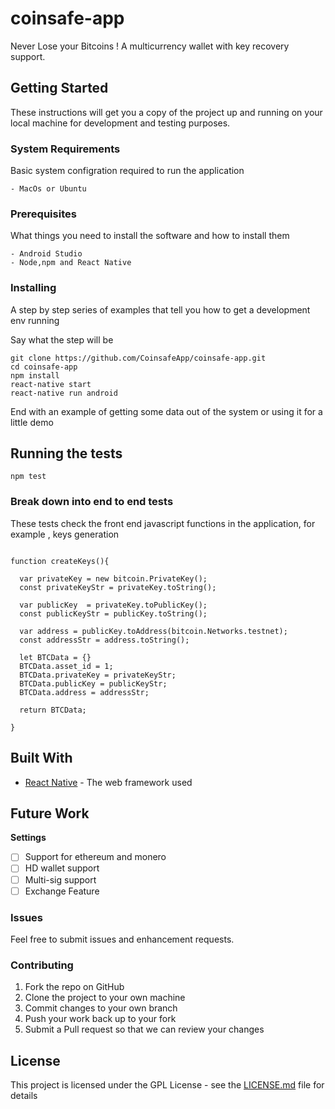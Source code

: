 # coinsafe-app

Never Lose your Bitcoins ! A multicurrency wallet with key recovery support. 

## Getting Started

These instructions will get you a copy of the project up and running on your local machine for development and testing purposes. 

### System Requirements

Basic system configration required to run the application

```
- MacOs or Ubuntu 

```
### Prerequisites

What things you need to install the software and how to install them

```
- Android Studio 
- Node,npm and React Native

```

### Installing

A step by step series of examples that tell you how to get a development env running

Say what the step will be

```
git clone https://github.com/CoinsafeApp/coinsafe-app.git
cd coinsafe-app
npm install
react-native start
react-native run android
```


End with an example of getting some data out of the system or using it for a little demo

## Running the tests

```
npm test
```

### Break down into end to end tests

These tests check the front end javascript functions in the application, for example , keys generation

```

function createKeys(){

  var privateKey = new bitcoin.PrivateKey();
  const privateKeyStr = privateKey.toString();

  var publicKey  = privateKey.toPublicKey();
  const publicKeyStr = publicKey.toString();

  var address = publicKey.toAddress(bitcoin.Networks.testnet);
  const addressStr = address.toString();

  let BTCData = {}
  BTCData.asset_id = 1;
  BTCData.privateKey = privateKeyStr;
  BTCData.publicKey = publicKeyStr;
  BTCData.address = addressStr;

  return BTCData;

}
```


## Built With

* [React Native](https://facebook.github.io/react-native/) - The web framework used

## Future Work

**Settings**
- [ ] Support for ethereum and monero 
- [ ] HD wallet support
- [ ] Multi-sig support 
- [ ] Exchange Feature

### Issues

Feel free to submit issues and enhancement requests.

### Contributing

1. Fork the repo on GitHub
2. Clone the project to your own machine
3. Commit changes to your own branch
4. Push your work back up to your fork
5. Submit a Pull request so that we can review your changes

## License

This project is licensed under the GPL License - see the [LICENSE.md](LICENSE.md) file for details

